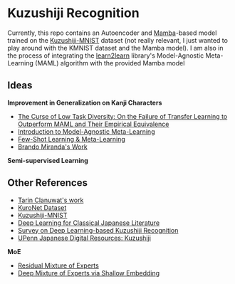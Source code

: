 # Kuzushiji Recognition

Currently, this repo contains an Autoencoder and [Mamba](https://github.com/state-spaces/mamba)-based model trained on the [Kuzushiji-MNIST](https://github.com/rois-codh/kmnist) dataset (not really relevant, I just wanted to play around with the KMNIST dataset and the Mamba model). I am also in the process of integrating the [learn2learn](https://github.com/learnables/learn2learn/) library's Model-Agnostic Meta-Learning (MAML) algorithm with the provided Mamba model

## Ideas
**Improvement in Generalization on Kanji Characters**
- [The Curse of Low Task Diversity: On the Failure of Transfer Learning to Outperform MAML and Their Empirical Equivalence](https://arxiv.org/abs/2208.01545)
- [Introduction to Model-Agnostic Meta-Learning](https://interactive-maml.github.io/)
- [Few-Shot Learning & Meta-Learning](https://www.borealisai.com/research-blogs/tutorial-2-few-shot-learning-and-meta-learning-i/)
- [Brando Miranda's Work](https://brando90.github.io/brandomiranda/publications.html)

**Semi-supervised Learning**

## Other References

- [Tarin Clanuwat's work](https://tkasasagi.github.io/)
- [KuroNet Dataset](http://codh.rois.ac.jp/char-shape/book/)
- [Kuzushiji-MNIST](https://github.com/rois-codh/kmnist)
- [Deep Learning for Classical Japanese Literature](https://arxiv.org/abs/1812.01718) 
- [Survey on Deep Learning-based Kuzushiji Recognition](https://arxiv.org/abs/2007.09637)
- [UPenn Japanese Digital Resources: Kuzushiji](https://guides.library.upenn.edu/japanesedigitalresources/kuzushiji)



**MoE**
- [Residual Mixture of Experts](https://arxiv.org/pdf/2204.09636.pdf)
- [Deep Mixture of Experts via Shallow Embedding](http://proceedings.mlr.press/v115/wang20d/wang20d.pdf)
